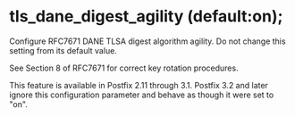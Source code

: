 # tls_dane_digest_agility (default:on); 

 Configure RFC7671 DANE TLSA digest algorithm agility.
Do not change this setting from its default value. 

 See Section 8 of RFC7671 for correct key rotation procedures.  

 This feature is available in Postfix 2.11 through 3.1.  Postfix
3.2 and later ignore this configuration parameter and behave as
though it were set to "on".  


